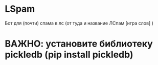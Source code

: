 # LSpam

Бот для (почти) спама в лс (от туда и название ЛСпам [игра слов] )

<h1>ВАЖНО: установите библиотеку pickledb (pip install pickledb)
